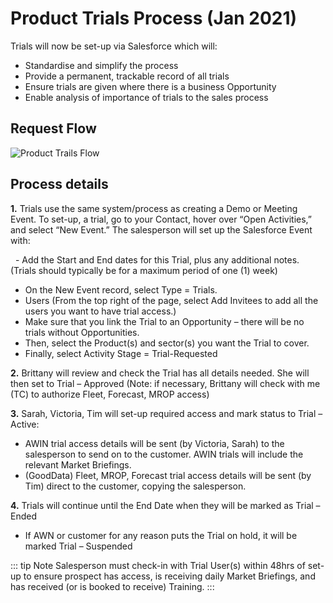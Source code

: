 # Product Trials Process (Jan 2021)

Trials will now be set-up via Salesforce which will:

- Standardise and simplify the process
- Provide a permanent, trackable record of all trials
- Ensure trials are given where there is a business Opportunity
- Enable analysis of importance of trials to the sales process

## Request Flow

![Product Trails Flow](/media/Product_trials_flow.png)

## Process details

**1.** Trials use the same system/process as creating a Demo or Meeting Event. To set-up, a trial, go to your Contact, hover over “Open Activities,” and select “New Event.” The salesperson will set up the Salesforce Event with:

&nbsp; - Add the Start and End dates for this Trial, plus any additional notes. (Trials should typically be for a maximum period of one (1) week)

- On the New Event record, select Type = Trials.
- Users (From the top right of the page, select Add Invitees to add all the users you want to have trial access.)
- Make sure that you link the Trial to an Opportunity – there will be no trials without Opportunities.
- Then, select the Product(s) and sector(s) you want the Trial to cover.
- Finally, select Activity Stage = Trial-Requested

**2.** Brittany will review and check the Trial has all details needed. She will then set to Trial – Approved (Note: if necessary, Brittany will check with me (TC) to authorize Fleet, Forecast, MROP access)

**3.** Sarah, Victoria, Tim will set-up required access and mark status to Trial – Active:

- AWIN trial access details will be sent (by Victoria, Sarah) to the salesperson to send on to the customer. AWIN trials will include the relevant Market Briefings.
- (GoodData) Fleet, MROP, Forecast trial access details will be sent (by Tim) direct to the customer, copying the salesperson.

**4.** Trials will continue until the End Date when they will be marked as Trial – Ended

- If AWN or customer for any reason puts the Trial on hold, it will be marked Trial – Suspended

::: tip Note
Salesperson must check-in with Trial User(s) within 48hrs of set-up to ensure prospect has access, is receiving daily Market Briefings, and has received (or is booked to receive) Training.
:::
